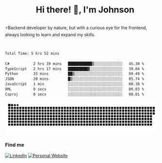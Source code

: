<div id="user-content-toc">
  <ul align="center">
    <summary><h1 style="display: inline-block">Hi there! 👋, I'm Johnson</h1></summary>
  </ul>
</div>

⚡Backend developer by nature, but with a curious eye for the frontend, always looking to learn and expand my skills.

<br>


<!--START_SECTION:waka-->

```txt
Total Time: 5 hrs 52 mins

C#           2 hrs 39 mins   ███████████▒░░░░░░░░░░░░░   45.30 %
TypeScript   2 hrs 17 mins   █████████▓░░░░░░░░░░░░░░░   39.04 %
Python       33 mins         ██▒░░░░░░░░░░░░░░░░░░░░░░   09.49 %
JSON         20 mins         █▒░░░░░░░░░░░░░░░░░░░░░░░   05.74 %
JavaScript   1 min           ░░░░░░░░░░░░░░░░░░░░░░░░░   00.38 %
XML          0 secs          ░░░░░░░░░░░░░░░░░░░░░░░░░   00.03 %
Csproj       0 secs          ░░░░░░░░░░░░░░░░░░░░░░░░░   00.01 %
```

<!--END_SECTION:waka-->

<picture>
  <source  srcset="https://github.com/joshwambere/joshwambere/blob/output/github-contribution-grid-snake-dark.svg?palette=github-dark">
  <source  srcset="https://github.com/joshwambere/joshwambere/blob/output/github-contribution-grid-snake.svg">
  <img alt="github contribution grid snake animation" src="https://github.com/joshwambere/joshwambere/blob/output/github-contribution-grid-snake.svg">
</picture>

### Find me
<a href="https://www.linkedin.com/in/dusabe-johnson" target="_blank"><img src="https://img.shields.io/badge/LinkedIn-%230077B5.svg?&style=flat&logo=linkedin&logoColor=white" alt="LinkedIn"></a>
‎‎ [![Personal Website](https://img.shields.io/badge/visit-Johnsonis.me-blue)](https://johnsonis.me/)
